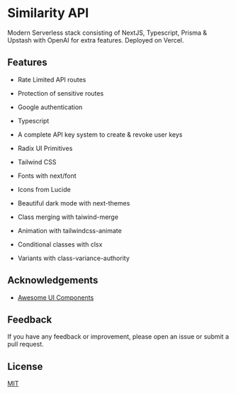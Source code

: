 # Similarity API

Modern Serverless stack consisting of NextJS, Typescript, Prisma & Upstash with OpenAI for extra features. Deployed on Vercel.

## Features

- Rate Limited API routes
- Protection of sensitive routes
- Google authentication
- Typescript
- A complete API key system to create & revoke user keys

- Radix UI Primitives
- Tailwind CSS
- Fonts with next/font
- Icons from Lucide
- Beautiful dark mode with next-themes

- Class merging with taiwind-merge
- Animation with tailwindcss-animate
- Conditional classes with clsx
- Variants with class-variance-authority


## Acknowledgements

- [Awesome UI Components](https://ui.shadcn.com/)

## Feedback

If you have any feedback or improvement, please open an issue or submit a pull request.

## License

[MIT](https://choosealicense.com/licenses/mit/)
